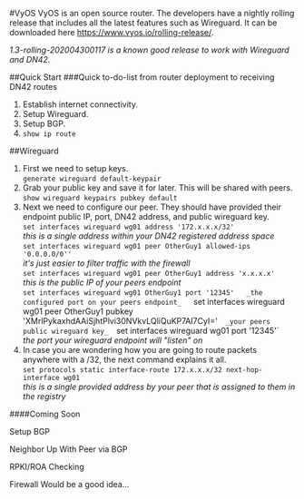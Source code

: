 #VyOS
VyOS is an open source router.  The developers have a nightly rolling release that includes all the latest features such as Wireguard.  It can be downloaded here https://www.vyos.io/rolling-release/.  


_1.3-rolling-202004300117 is a known good release to work with Wireguard and DN42._


##Quick Start
###Quick to-do-list from router deployment to receiving DN42 routes
1. Establish internet connectivity.
2. Setup Wireguard.
3. Setup BGP.
4. `show ip route`


##Wireguard
1. First we need to setup keys.  
`generate wireguard default-keypair`  
2. Grab your public key and save it for later.  This will be shared with peers.  
`show wireguard keypairs pubkey default`  
3. Next we need to configure our peer.  They should have provided their endpoint public IP, port, DN42 address, and public wireguard key.  
`set interfaces wireguard wg01 address '172.x.x.x/32'`  
_this is a single address within your DN42 registered address space_  
`set interfaces wireguard wg01 peer OtherGuy1 allowed-ips '0.0.0.0/0''`  
_it's just easier to filter traffic with the firewall_  
`set interfaces wireguard wg01 peer OtherGuy1 address 'x.x.x.x'`  
_this is the public IP of your peers endpoint_  
`set interfaces wireguard wg01 OtherGuy1 port '12345'  
_the configured port on your peers endpoint_  
`set interfaces wireguard wg01 peer OtherGuy1 pubkey 'XMrlPykaxhdAAiSjhtPlvi30NVkvLQliQuKP7AI7CyI='`  
_your peers public wireguard key_  
`set interfaces wireguard wg01 port '12345'`  
_the port your wireguard endpoint will "listen" on_  
4. In case you are wondering how you are going to route packets anywhere with a /32, the next command explains it all.   
`set protocols static interface-route 172.x.x.x/32 next-hop-interface wg01`  
_this is a single provided address by your peer that is assigned to them in the registry_  


####Coming Soon

Setup BGP

Neighbor Up With Peer via BGP

RPKI/ROA Checking

Firewall Would be a good idea…











